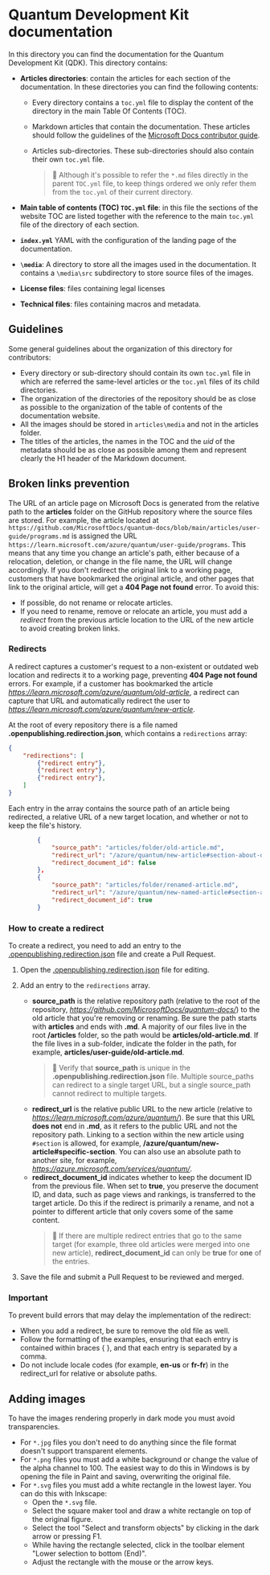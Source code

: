# Quantum Development Kit documentation

In this directory you can find the documentation for the Quantum
Development Kit (QDK). This directory contains:

- **Articles directories**: contain the articles for each section of
  the documentation. In these directories you can find the following contents:
  
  - Every directory contains a `toc.yml` file to display the content of the directory
    in the main Table Of Contents (TOC).
  - Markdown articles that contain the documentation. These articles
    should follow the guidelines of the [Microsoft Docs contributor
    guide](xref:microsoft.quantum.contributing-qdk.overview).
  - Articles sub-directories. These
    sub-directories should also contain their own `toc.yml` file.

    > :pencil: Although it's possible to refer the `*.md` files directly in the parent `TOC.yml` file, to keep things ordered we only refer them from the `toc.yml` of their current directory.

- **Main table of contents (TOC) `TOC.yml` file**: in this file the sections of
  the website TOC are listed together with the reference to the main `toc.yml`
  file of the directory of each section.
- **`index.yml`** YAML with the configuration of the landing page of the documentation.
- **`\media`**: A directory to store all the images used in the documentation. It
  contains a `\media\src` subdirectory to store source files of the images.
- **License files**: files containing legal licenses
- **Technical files**: files containing macros and metadata.

## Guidelines

Some general guidelines about the organization of this directory
for contributors:

- Every directory or sub-directory should contain its own `toc.yml` file in
  which are referred the same-level articles or the `toc.yml` files of its child directories.
- The organization of the directories of the repository should be as close as possible to the
  organization of the table of contents of the documentation website.
- All the images should be stored in `articles\media` and not in the articles
  folder.
- The titles of the articles, the names in the TOC and the *uid* of the metadata
  should be as close as possible among them and represent clearly the H1 header
  of the Markdown document.
  
## Broken links prevention

The URL of an article page on Microsoft Docs is generated from the relative path to the **articles** folder on the GitHub repository where the source files are stored. For example, the article located at `https://github.com/MicrosoftDocs/quantum-docs/blob/main/articles/user-guide/programs.md` is assigned the URL `https://learn.microsoft.com/azure/quantum/user-guide/programs`. This means that any time you change an article's path, either because of a relocation, deletion, or change in the file name, the URL will change accordingly. If you don't redirect the original link to a working page, customers that have bookmarked the original article, and other pages that link to the original article, will get a **404 Page not found** error. To avoid this:

- If possible, do not rename or relocate articles.
- If you need to rename, remove or relocate an article, you must add a *redirect* from the previous article location to the URL of the new article to avoid creating  broken links.

### Redirects

A redirect captures a customer's request to a non-existent or outdated web location and redirects it to a working page, preventing **404 Page not found** errors. For example, if a customer has bookmarked the article  *<https://learn.microsoft.com/azure/quantum/old-article>*, a redirect can capture that URL and automatically redirect the user to *<https://learn.microsoft.com/azure/quantum/new-article>*.

At the root of every repository there is a file named **.openpublishing.redirection.json**, which contains a `redirections` array:

```json
{
    "redirections": [
        {"redirect entry"},
        {"redirect entry"},
        {"redirect entry"},
    ]
}
```

Each entry in the array contains the source path of an article being redirected, a relative URL of a new target location, and whether or not to keep the file's history.

```json
        {
            "source_path": "articles/folder/old-article.md",
            "redirect_url": "/azure/quantum/new-article#section-about-old-topic",
            "redirect_document_id": false
        },
        {
            "source_path": "articles/folder/renamed-article.md",
            "redirect_url": "/azure/quantum/new-named-article#section-about-old-topic",
            "redirect_document_id": true
        }
```

### How to create a redirect

To create a redirect, you need to add an entry to the [.openpublishing.redirection.json](https://github.com/MicrosoftDocs/quantum-docs/blob/main/.openpublishing.redirection.json) file and create a Pull Request.

1. Open the [.openpublishing.redirection.json](https://github.com/MicrosoftDocs/quantum-docs/blob/main/.openpublishing.redirection.json) file for editing.
2. Add an entry to the `redirections` array.

    - **source_path** is the relative repository path (relative to the root of the repository, *<https://github.com/MicrosoftDocs/quantum-docs/>*) to the old article that you're removing or renaming. Be sure the path starts with **articles** and ends with **.md**. A majority of our files live in the root **/articles** folder, so the path would be **articles/old-article.md**. If the file lives in a sub-folder, indicate the folder in the path, for example, **articles/user-guide/old-article.md**.
      > :pencil: Verify that **source_path** is unique in the **.openpublishing.redirection.json** file. Multiple source_paths can redirect to a single target URL, but a single source_path cannot redirect to multiple targets.
    - **redirect_url** is the relative public URL to the new article (relative to *<https://learn.microsoft.com/azure/quantum/>*). Be sure that this URL **does not** end in **.md**, as it refers to the public URL and not the repository path. Linking to a section within the new article using `#section` is allowed, for example, **/azure/quantum/new-article#specific-section**. You can also use an absolute path to another site, for example, *<https://azure.microsoft.com/services/quantum/>*.
    - **redirect_document_id** indicates whether to keep the document ID from the previous file. When set to **true**, you preserve the document ID, and data, such as page views and rankings, is transferred to the target article. Do this if the redirect is primarily a rename, and not a pointer to different article that only covers some of the same content.
      > :pencil: If there are multiple redirect entries that go to the same target (for example, three old articles were merged into one new article), **redirect_document_id** can only be **true** for **one** of the entries.

3. Save the file and submit a Pull Request to be reviewed and merged.

### Important

To prevent build errors that may delay the implementation of the redirect:

- When you add a redirect, be sure to remove the old file as well.
- Follow the formatting of the examples, ensuring that each entry is contained within braces { }, and that each entry is separated by a comma.
- Do not include locale codes (for example, **en-us** or **fr-fr**) in the redirect_url for relative or absolute paths.

## Adding images

To have the images rendering properly in dark mode you must avoid transparencies.

- For `*.jpg` files you don't need to do anything since the file format doesn't support transparent elements.
- For `*.png` files you must add a white background or change the value of the alpha channel to 100. The easiest way to do this in Windows is by opening the file in Paint and saving, overwriting the original file.
- For `*.svg` files you must add a white rectangle in the lowest layer. You can do this with Inkscape:
  - Open the `*.svg` file.
  - Select the square maker tool and draw a white rectangle on top of the original figure.
  - Select the tool "Select and transform objects" by clicking in the dark arrow or pressing F1.
  - While having the rectangle selected, click in the toolbar element "Lower selection to bottom (End)".
  - Adjust the rectangle with the mouse or the arrow keys.
